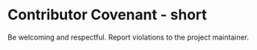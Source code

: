 # Contributor Covenant - short
Be welcoming and respectful. Report violations to the project maintainer.
